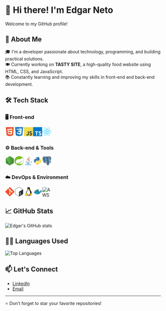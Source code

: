 # 👋 Hi there! I'm Edgar Neto

Welcome to my GitHub profile!

## 🚀 About Me

🎓 I'm a developer passionate about technology, programming, and building practical solutions.  
🍽️ Currently working on **TASTY SITE**, a high-quality food website using HTML, CSS, and JavaScript.  
📚 Constantly learning and improving my skills in front-end and back-end development.

## 🛠️ Tech Stack

### 🖥️ Front-end
<img align="left" alt="HTML" width="30px" src="https://raw.githubusercontent.com/devicons/devicon/master/icons/html5/html5-original.svg" />
<img align="left" alt="CSS" width="30px" src="https://raw.githubusercontent.com/devicons/devicon/master/icons/css3/css3-original.svg" />
<img align="left" alt="JavaScript" width="30px" src="https://raw.githubusercontent.com/devicons/devicon/master/icons/javascript/javascript-original.svg" />
<img align="left" alt="TypeScript" width="30px" src="https://raw.githubusercontent.com/devicons/devicon/master/icons/typescript/typescript-original.svg" />
<img align="left" alt="React" width="30px" src="https://raw.githubusercontent.com/devicons/devicon/master/icons/react/react-original.svg" />
<br/><br/>

### ⚙️ Back-end & Tools
<img align="left" alt="Node.js" width="30px" src="https://raw.githubusercontent.com/devicons/devicon/master/icons/nodejs/nodejs-original.svg" />
<img align="left" alt="Spring Boot" width="30px" src="https://raw.githubusercontent.com/devicons/devicon/master/icons/spring/spring-original.svg" />
<img align="left" alt="Java" width="30px" src="https://raw.githubusercontent.com/devicons/devicon/master/icons/java/java-original.svg" />
<img align="left" alt="Python" width="30px" src="https://raw.githubusercontent.com/devicons/devicon/master/icons/python/python-original.svg" />
<img align="left" alt="PostgreSQL" width="30px" src="https://raw.githubusercontent.com/devicons/devicon/master/icons/postgresql/postgresql-original.svg" />
<br/><br/>

### ☁️ DevOps & Environment
<img align="left" alt="Git" width="30px" src="https://raw.githubusercontent.com/devicons/devicon/master/icons/git/git-original.svg" />
<img align="left" alt="Bash" width="30px" src="https://raw.githubusercontent.com/devicons/devicon/master/icons/bash/bash-original.svg" />
<img align="left" alt="Linux" width="30px" src="https://raw.githubusercontent.com/devicons/devicon/master/icons/linux/linux-original.svg" />
<img align="left" alt="Docker" width="30px" src="https://raw.githubusercontent.com/devicons/devicon/master/icons/docker/docker-original.svg" />
<img align="left" alt="AWS" width="30px" src="https://skillicons.dev/icons?i=aws&theme=dark" />
<br/><br/>

## 📈 GitHub Stats

![Edgar's GitHub stats](https://github-readme-stats.vercel.app/api?username=edgarneto12&show_icons=true&theme=tokyonight)

## 🧑‍💻 Languages Used

![Top Languages](https://github-readme-stats.vercel.app/api/top-langs/?username=edgarneto12&layout=compact&theme=tokyonight)

## 📫 Let's Connect

- [LinkedIn](https://www.linkedin.com/in/edgar-neto-6a395a265)
- [Email](mailto:edgarneto789@gmail.com)

---

⭐️ Don’t forget to star your favorite repositories!
